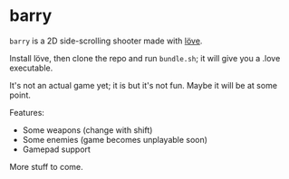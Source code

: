 barry
=====

`barry` is a 2D side-scrolling shooter made with [löve](http://love2d.org/).

Install löve, then clone the repo and run `bundle.sh`; it will give you a
.love executable.

It's not an actual game yet; it is but it's not fun. Maybe it will be
at some point.

Features:

* Some weapons (change with shift)
* Some enemies (game becomes unplayable soon)
* Gamepad support

More stuff to come.
